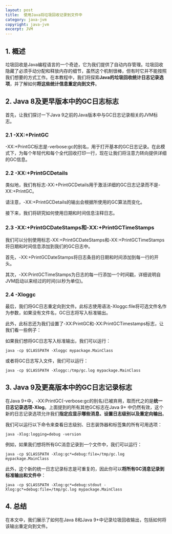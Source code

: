 ```yaml
---
layout: post
title:  使用Java将垃圾回收记录到文件中
category: java-jvm
copyright: java-jvm
excerpt: JVM
---
```


## 1. 概述

垃圾回收是Java编程语言的一个奇迹，它为我们提供了自动内存管理。垃圾回收隐藏了必须手动分配和释放内存的细节，虽然这个机制很棒，但有时它并不能按照我们想要的方式工作。在本教程中，我们将探索**Java的垃圾回收统计日志记录选项**，并了解如何**将这些统计信息重定向到文件**。

## 2. Java 8及更早版本中的GC日志标志

首先，让我们探讨一下Java 9之前的Java版本中与GC日志记录相关的JVM标志。

### 2.1 -XX:+PrintGC

-XX:+PrintGC标志是-verbose:gc的别名，用于打开基本的GC日志记录。在此模式下，为每个年轻代和每个全代回收打印一行，现在让我们将注意力转向提供详细的GC信息。

### 2.2 -XX:+PrintGCDetails

类似地，我们有标志-XX:+PrintGCDetails用于激活详细的GC日志记录而不是-XX:+PrintGC。

请注意，-XX:+PrintGCDetails的输出会根据所使用的GC算法而变化。

接下来，我们将研究如何使用日期和时间信息注释日志。

### 2.3 -XX:+PrintGCDateStamps和-XX:+PrintGCTimeStamps

我们可以分别使用标志-XX:+PrintGCDateStamps和-XX:+PrintGCTimeStamps将日期和时间信息添加到我们的GC日志中。

首先，-XX:+PrintGCDateStamps将日志条目的日期和时间添加到每一行的开头。

其次，-XX:PrintGCTimeStamps为日志的每一行添加一个时间戳，详细说明自JVM启动以来经过的时间(以秒为单位)。

### 2.4 -Xloggc

最后，我们将GC日志重定向到文件。此标志使用语法-Xloggc:file将可选文件名作为参数，如果没有文件名，GC日志将写入标准输出。

此外，此标志还为我们设置了-XX:PrintGC和-XX:PrintGCTimestamps标志，让我们看一些例子：

如果我们想将GC日志写入标准输出，我们可以运行：

```shell
java -cp $CLASSPATH -Xloggc mypackage.MainClass
```

或者将GC日志写入文件，我们可以运行：

```shell
java -cp $CLASSPATH -Xloggc:/tmp/gc.log mypackage.MainClass
```

## 3. Java 9及更高版本中的GC日志记录标志

在Java 9+中，-XX:PrintGC(-verbose:gc的别名)已被弃用，取而代之的是**统一日志记录选项-Xlog**。上面提到的所有其他GC标志在Java 9+ 中仍然有效，这个新的日志记录选项允许我们**指定应显示哪些消息、设置日志级别以及重定向输出**。

我们可以运行以下命令来查看日志级别、日志装饰器和标签集的所有可用选项：

```shell
java -Xlog:logging=debug -version
```

例如，如果我们想将所有GC消息记录到一个文件中，我们可以运行：

```shell
java -cp $CLASSPATH -Xlog:gc*=debug:file=/tmp/gc.log mypackage.MainClass
```

此外，这个新的统一日志记录标志是可重复的，因此你可以**将所有GC消息记录到标准输出和文件中**：

```shell
java -cp $CLASSPATH -Xlog:gc*=debug:stdout -Xlog:gc*=debug:file=/tmp/gc.log mypackage.MainClass
```

## 4. 总结

在本文中，我们展示了如何在Java 8和Java 9+中记录垃圾回收输出，包括如何将该输出重定向到文件。